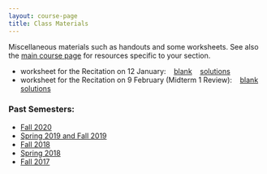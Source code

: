 ```yaml
---
layout: course-page
title: Class Materials
---
```


Miscellaneous materials such as handouts and some worksheets.  See also the [main course page](index.html) for resources specific to your section.

* worksheet for the Recitation on 12 January: &nbsp;&nbsp; [blank](assets/materials/Spring2021/WS-Recitation-Section-1-2.pdf) &nbsp;&nbsp; [solutions](assets/materials/Spring2021/Worksheet-Section-1-2-s.pdf)
* worksheet for the Recitation on 9 February (Midterm 1 Review): &nbsp;&nbsp; [blank](assets/materials/Spring2021/Midterm-1-Recitation-Review.pdf) &nbsp;&nbsp; [solutions](assets/materials/Spring2021/)

### Past Semesters:
  * [Fall 2020](materials-f2020)
  * [Spring 2019 and Fall 2019](materials-s2020)
  * [Fall 2018](materials-f2018)
  * [Spring 2018](materials-s2018)
  * [Fall 2017](materials-f2017)
